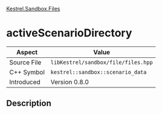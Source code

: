 [Kestrel.Sandbox.Files](index.md)
# activeScenarioDirectory
| Aspect | Value |
| --- | --- |
| Source File | `libKestrel/sandbox/file/files.hpp` |
| C++ Symbol | `kestrel::sandbox::scenario_data` |
| Introduced | Version 0.8.0 |
## Description
